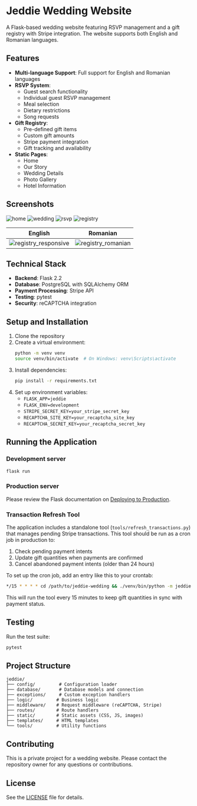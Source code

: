 # Jeddie Wedding Website

A Flask-based wedding website featuring RSVP management and a gift registry with Stripe integration. The website supports both English and Romanian languages.

## Features

- **Multi-language Support**: Full support for English and Romanian languages
- **RSVP System**: 
  - Guest search functionality
  - Individual guest RSVP management
  - Meal selection
  - Dietary restrictions
  - Song requests
- **Gift Registry**:
  - Pre-defined gift items
  - Custom gift amounts
  - Stripe payment integration
  - Gift tracking and availability
- **Static Pages**:
  - Home
  - Our Story
  - Wedding Details
  - Photo Gallery
  - Hotel Information

## Screenshots

![home](https://github.com/eddie-cosma/jeddie-wedding/assets/36821604/69095801-5c28-4b23-9159-ef405faee01c)
![wedding](https://github.com/eddie-cosma/jeddie-wedding/assets/36821604/d98461b5-ac87-44df-a8ca-221a3e89f8e0)
![rsvp](https://github.com/eddie-cosma/jeddie-wedding/assets/36821604/86ac95fb-76a1-4853-a606-b7eeed9c7597)
![registry](https://github.com/eddie-cosma/jeddie-wedding/assets/36821604/5a7addfa-74ca-42a7-81b7-320bc3b84afd)

| English | Romanian |
| ------- | -------- |
| ![registry_responsive](https://github.com/eddie-cosma/jeddie-wedding/assets/36821604/6bd6adf7-1855-4641-aa92-0b12cb3d0c47) | ![registry_romanian](https://github.com/eddie-cosma/jeddie-wedding/assets/36821604/09765707-b139-4c8c-b2ce-1a046bd1e85d) |

## Technical Stack

- **Backend**: Flask 2.2
- **Database**: PostgreSQL with SQLAlchemy ORM
- **Payment Processing**: Stripe API
- **Testing**: pytest
- **Security**: reCAPTCHA integration

## Setup and Installation

1. Clone the repository
2. Create a virtual environment:
   ```bash
   python -m venv venv
   source venv/bin/activate  # On Windows: venv\Scripts\activate
   ```
3. Install dependencies:
   ```bash
   pip install -r requirements.txt
   ```
4. Set up environment variables:
   - `FLASK_APP=jeddie`
   - `FLASK_ENV=development`
   - `STRIPE_SECRET_KEY=your_stripe_secret_key`
   - `RECAPTCHA_SITE_KEY=your_recaptcha_site_key`
   - `RECAPTCHA_SECRET_KEY=your_recaptcha_secret_key`

## Running the Application

### Development server
```bash
flask run
```

### Production server
Please review the Flask documentation on [Deploying to Production](https://flask.palletsprojects.com/en/stable/deploying/).

### Transaction Refresh Tool
The application includes a standalone tool (`tools/refresh_transactions.py`) that manages pending Stripe transactions. This tool should be run as a cron job in production to:

1. Check pending payment intents
2. Update gift quantities when payments are confirmed
3. Cancel abandoned payment intents (older than 24 hours)

To set up the cron job, add an entry like this to your crontab:
```bash
*/15 * * * * cd /path/to/jeddie-wedding && ./venv/bin/python -m jeddie.tools.refresh_transactions
```

This will run the tool every 15 minutes to keep gift quantities in sync with payment status.

## Testing

Run the test suite:
```bash
pytest
```

## Project Structure

```
jeddie/
├── config/         # Configuration loader 
├── database/       # Database models and connection
├── exceptions/     # Custom exception handlers
├── logic/         # Business logic
├── middleware/    # Request middleware (reCAPTCHA, Stripe)
├── routes/        # Route handlers
├── static/        # Static assets (CSS, JS, images)
├── templates/     # HTML templates
└── tools/         # Utility functions
```

## Contributing

This is a private project for a wedding website. Please contact the repository owner for any questions or contributions.

## License

See the [LICENSE](LICENSE) file for details.
